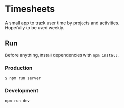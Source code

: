 # Timesheets

A small app to track user time by projects and activities.  
Hopefully to be used weekly.

## Run

Before anything, install dependencies with `npm install`.

### Production

```bash
$ npm run server
```

### Development

```bash
npm run dev
```
